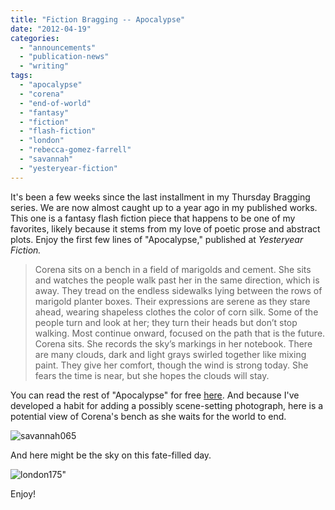 ```yaml
---
title: "Fiction Bragging -- Apocalypse"
date: "2012-04-19"
categories:
  - "announcements"
  - "publication-news"
  - "writing"
tags:
  - "apocalypse"
  - "corena"
  - "end-of-world"
  - "fantasy"
  - "fiction"
  - "flash-fiction"
  - "london"
  - "rebecca-gomez-farrell"
  - "savannah"
  - "yesteryear-fiction"
---
```


It's been a few weeks since the last installment in my Thursday Bragging series. We are now almost caught up to a year ago in my published works. This one is a fantasy flash fiction piece that happens to be one of my favorites, likely because it stems from my love of poetic prose and abstract plots. Enjoy the first few lines of "Apocalypse," published at _Yesteryear Fiction._ 

> Corena sits on a bench in a field of marigolds and cement. She sits and watches the people walk past her in the same direction, which is away. They tread on the endless sidewalks lying between the rows of marigold planter boxes. Their expressions are serene as they stare ahead, wearing shapeless clothes the color of corn silk. Some of the people turn and look at her; they turn their heads but don’t stop walking. Most continue onward, focused on the path that is the future. Corena sits. She records the sky’s markings in her notebook. There are many clouds, dark and light grays swirled together like mixing paint. They give her comfort, though the wind is strong today. She fears the time is near, but she hopes the clouds will stay.

You can read the rest of "Apocalypse" for free [here](http://www.yesteryearfiction.com/2011/03/31211.html "Yesteryear Fiction"). And because I've developed a habit for adding a possibly scene-setting photograph, here is a potential view of Corena's bench as she waits for the world to end.

![savannah065](https://d2ypg8o05lff0b.cloudfront.net/wp-content/uploads/sites/3/2012/04/savannah0651.jpg)

And here might be the sky on this fate-filled day.

![london175"](https://d2ypg8o05lff0b.cloudfront.net/wp-content/uploads/sites/3/2012/04/london175.jpg)

Enjoy!
